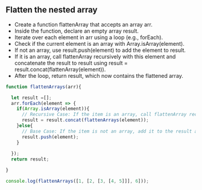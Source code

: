 ## Flatten the nested array

- Create a function flattenArray that accepts an array arr.
- Inside the function, declare an empty array result.
- Iterate over each element in arr using a loop (e.g., forEach).
- Check if the current element is an array with Array.isArray(element).
- If not an array, use result.push(element) to add the element to result.
- If it is an array, call flattenArray recursively with this element and concatenate the result to result using result = result.concat(flattenArray(element)).
- After the loop, return result, which now contains the flattened array.

```js
function flattenArrays(arr){

  let result =[];
  arr.forEach(element => {
    if(Array.isArray(element)){
      // Recursive Case: If the item is an array, call flattenArray recursively
      result = result.concat(flattenArrays(element));
    }else{
      // Base Case: If the item is not an array, add it to the result array directly
      result.push(element);
    }
    
  });
  return result;

}

console.log(flattenArrays([1, [2, [3, [4, 5]]], 6]));
```
